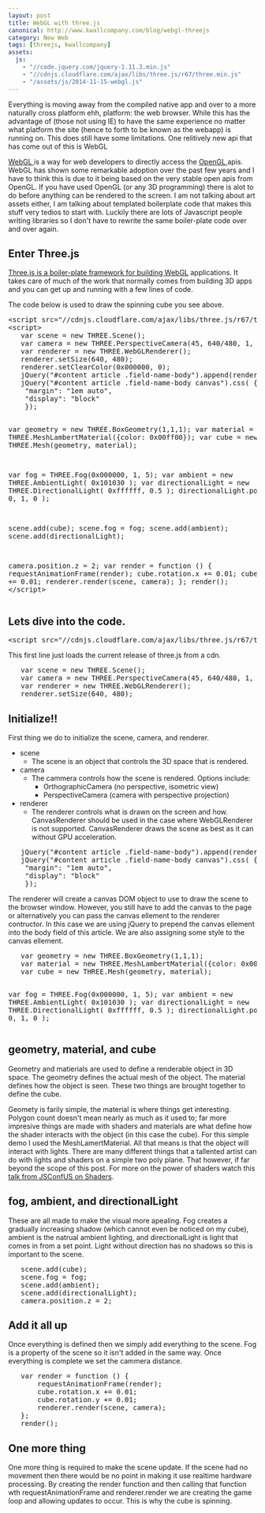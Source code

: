 ```yaml
---
layout: post
title: WebGL with three.js
canonical: http://www.kwallcompany.com/blog/webgl-threejs
category: New Web
tags: [threejs, kwallcompany]
assets:
  js:
    - "//code.jquery.com/jquery-1.11.3.min.js"
    - "//cdnjs.cloudflare.com/ajax/libs/three.js/r67/three.min.js"
    - "/assets/js/2014-11-15-webgl.js"
---
```

<p>Everything is moving away from the compiled native app and over to a more naturally cross platform ehh, platform: the web browser. While this has the advantage of (those not using IE) to have the same experience no matter what platform the site (hence to forth to be known as the webapp) is running on. This does still have some limitations. One relitively new api that has come out of this is WebGL</p>
<div id="screen-wrapper"></div>
<p><a href="http://www.khronos.org/webgl/wiki/Main_Page" target="_blank">WebGL </a>is a way for web developers to directly access the <a href="http://www.opengl.org/" target="_blank">OpenGL </a>apis. WebGL has shown some remarkable adoption over the past few years and I have to think this is due to it being based on the very stable open apis from OpenGL. If you have used OpenGL (or any 3D programming) there is alot to do before anything can be rendered to the screen. I am not talking about art assets either, I am talking about templated boilerplate code that makes this stuff very tedios to start with. Luckily there are lots of Javascript people writing libraries so I don't have to rewrite the same boiler-plate code over and over again.</p>
<h2>Enter Three.js</h2>
<p><a href="http://threejs.org/" target="_blank">Three.js is a boiler-plate framework for building WebGL</a> applications. It takes care of much of the work that normally comes from building 3D apps and you can get up and running with a few lines of code.</p>
<p>The code below is used to draw the spinning cube you see above.</p>
<pre>&lt;script src="//cdnjs.cloudflare.com/ajax/libs/three.js/r67/three.min.js"&gt;&lt;/script&gt;
&lt;script&gt;
   var scene = new THREE.Scene();
   var camera = new THREE.PerspectiveCamera(45, 640/480, 1, 1000);
   var renderer = new THREE.WebGLRenderer();
   renderer.setSize(640, 480);
   renderer.setClearColor(0x000000, 0);
   jQuery("#content article .field-name-body").append(renderer.domElement);
   jQuery("#content article .field-name-body canvas").css( {
    "margin": "1em auto",
    "display": "block"
    });

   var geometry = new THREE.BoxGeometry(1,1,1);
   var material = new THREE.MeshLambertMaterial({color: 0x00ff00});
   var cube = new THREE.Mesh(geometry, material);

   var fog = THREE.Fog(0x000000, 1, 5);
   var ambient = new THREE.AmbientLight( 0x101030 );
   var directionalLight = new THREE.DirectionalLight( 0xffffff, 0.5 );
   directionalLight.position.set( 0, 1, 0 );

   scene.add(cube);
   scene.fog = fog;
   scene.add(ambient);
   scene.add(directionalLight);

   camera.position.z = 2;
   var render = function () {
       requestAnimationFrame(render);
       cube.rotation.x += 0.01;
       cube.rotation.y += 0.01;
       renderer.render(scene, camera);
   };
   render();
&lt;/script&gt;</pre><h2>Lets dive into the code.</h2>
<pre>&lt;script src="//cdnjs.cloudflare.com/ajax/libs/three.js/r67/three.min.js"&gt;&lt;/script&gt;</pre><p>This first line just loads the current release of three.js from a cdn.</p>
<pre>   var scene = new THREE.Scene();
   var camera = new THREE.PerspectiveCamera(45, 640/480, 1, 1000);
   var renderer = new THREE.WebGLRenderer();
   renderer.setSize(640, 480);</pre><h2>Initialize!!</h2>
<p>First thing we do to initialize the scene, camera, and renderer.</p>
<ul><li>scene
<ul><li>The scene is an object that controls the 3D space that is rendered.</li>
</ul></li>
<li>camera
<ul><li>The cammera controls how the scene is rendered. Options include:
<ul><li>OrthographicCamera (no perspective, isometric view)</li>
<li>PerspectiveCamera (camera with perspective projection)</li>
</ul></li>
</ul></li>
<li>renderer
<ul><li>The renderer controls what is drawn on the screen and how. CanvasRenderer should be used in the case where WebGLRenderer is not supported. CanvasRenderer draws the scene as best as it can without GPU acceleration.</li>
</ul></li>
</ul><pre>   jQuery("#content article .field-name-body").append(renderer.domElement);
   jQuery("#content article .field-name-body canvas").css( {
    "margin": "1em auto",
    "display": "block"
    });</pre><p>The renderer will create a canvas DOM object to use to draw the scene to the browser window. However, you still have to add the canvas to the page or alternatively you can pass the canvas ellement to the renderer contructor. In this case we are using jQuery to prepend the canvas ellement into the body field of this article. We are also assigning some style to the canvas ellement.</p>
<pre>   var geometry = new THREE.BoxGeometry(1,1,1);
   var material = new THREE.MeshLambertMaterial({color: 0x00ff00});
   var cube = new THREE.Mesh(geometry, material);

   var fog = THREE.Fog(0x000000, 1, 5);
   var ambient = new THREE.AmbientLight( 0x101030 );
   var directionalLight = new THREE.DirectionalLight( 0xffffff, 0.5 );
   directionalLight.position.set( 0, 1, 0 );</pre><h2>geometry, material, and cube</h2>
<p>Geometry and matierials are used to define a renderable object in 3D space. The geometry defines the actual mesh of the object. The material defines how the object is seen. These two things are brought together to define the cube.</p>
<p>Geomety is farily simple, the material is where things get interesting. Polygon count doesn't mean nearly as much as it used to; far more impresive things are made with shaders and materials are what define how the shader interacts with the object (in this case the cube). For this simple demo I used the MeshLamertMaterial. All that means is that the object will interact with lights. There are many different things that a tallented artist can do with lights and shaders on a simple two poly plane. That however, if far beyond the scope of this post. For more on the power of shaders watch this<a href="https://www.youtube.com/watch?v=GNO_CYUjMK8" target="_blank"> talk from JSConfUS on Shaders</a>.</p>
<h2>fog, ambient, and directionalLight</h2>
<p>These are all made to make the visual more apealing. Fog creates a gradually increasing shadow (which cannot even be noticed on my cube), ambient is the natrual ambient lighting, and directionalLight is light that comes in from a set point. Light without direction has no shadows so this is important to the scene.</p>
<pre>   scene.add(cube);
   scene.fog = fog;
   scene.add(ambient);
   scene.add(directionalLight);
   camera.position.z = 2;</pre><h2>Add it all up</h2>
<p>Once everything is defined then we simply add everything to the scene. Fog is a property of the scene so it isn't added in the same way. Once everything is complete we set the cammera distance.</p>
<pre>   var render = function () {
       requestAnimationFrame(render);
       cube.rotation.x += 0.01;
       cube.rotation.y += 0.01;
       renderer.render(scene, camera);
   };
   render();</pre><h2>One more thing</h2>
<p>One more thing is required to make the scene update. If the scene had no movement then there would be no point in making it use realtime hardware processing. By creating the render function and then calling that function wth requestAnimationFrame and renderer.render we are creating the game loop and allowing updates to occur. This is why the cube is spinning.</p>
